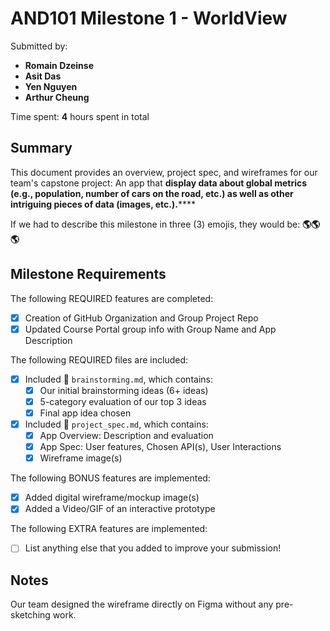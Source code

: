 <!-- (This is a comment) INSTRUCTIONS: Go through this page and fill out any **bolded** entries with their correct values.-->

# AND101 Milestone 1 - **WorldView**

Submitted by:
- **Romain Dzeinse**
- **Asit Das**
- **Yen Nguyen**
- **Arthur Cheung**

Time spent: **4** hours spent in total

## Summary

This document provides an overview, project spec, and wireframes for our team's capstone project: An app that **display data about global metrics (e.g., population, number of cars on the road, etc.) as well as other intriguing pieces of data (images, etc.).******

If we had to describe this milestone in three (3) emojis, they would be: **🌎🌎🌎**

## Milestone Requirements

<!-- Please be sure to change the [ ] to [x] for any features you completed.  If a feature is not checked [x], you might miss the points for that item! -->

The following REQUIRED features are completed:

- [X] Creation of GitHub Organization and Group Project Repo
- [X] Updated Course Portal group info with Group Name and App Description

The following REQUIRED files are included:

- [X] Included 📄 `brainstorming.md`, which contains:
  - [X] Our initial brainstorming ideas (6+ ideas)
  - [x] 5-category evaluation of our top 3 ideas
  - [X] Final app idea chosen
- [X] Included 📄 `project_spec.md`, which contains:
  - [X] App Overview: Description and evaluation
  - [X] App Spec: User features, Chosen API(s), User Interactions
  - [X] Wireframe image(s)

The following BONUS features are implemented:

- [X] Added digital wireframe/mockup image(s)
- [x] Added a Video/GIF of an interactive prototype

The following EXTRA features are implemented:

- [ ] List anything else that you added to improve your submission!

## Notes

Our team designed the wireframe directly on Figma without any pre-sketching work.

